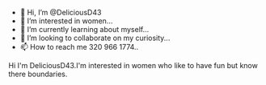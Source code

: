 - 👋 Hi, I’m @DeliciousD43
- 👀 I’m interested in women...
- 🌱 I’m currently learning about myself...
- 💞️ I’m looking to collaborate on my curiosity...
- 📫 How to reach me 320 966 1774..

<!---
DeliciousD43/DeliciousD43 is a ✨ special ✨ repository because its `README.md` (this file) appears on your GitHub profile.
You can click the Preview link to take a look at your changes.
--->
Hi I'm DeliciousD43.I'm interested in women who like to have fun but know there boundaries. 
